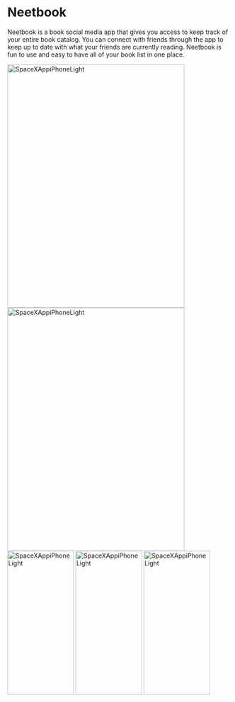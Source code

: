 <h1>Neetbook</h1>
<p>Neetbook is a book social media app that gives you access to keep track of your entire book catalog. You can connect with friends through the app to keep up to date with what your friends are currently reading. Neetbook is fun to use and easy to have all of your book list in one place. </p>

<img width="400" height="550" alt="SpaceXAppiPhoneLight" src="https://github.com/user-attachments/assets/d5f6c90a-f141-42a2-a66e-18a2918b27f6"/>
<img width="400" height="550" alt="SpaceXAppiPhoneLight" src="https://github.com/user-attachments/assets/c2dfbd3b-4583-49ae-b3d1-4da6726d6c39"/>
<img width="150" height="325" alt="SpaceXAppiPhoneLight" src="https://github.com/user-attachments/assets/74a2e219-e4a3-4c16-8c0d-3a6207674f39"/>
<img width="150" height="325" alt="SpaceXAppiPhoneLight" src="https://github.com/user-attachments/assets/771cb312-6f42-4e0b-ab6c-43fe715c26b9"/>
<img width="150" height="325" alt="SpaceXAppiPhoneLight" src="https://github.com/user-attachments/assets/1eae375d-a3c0-448d-92e7-d93729e4048f"/>
